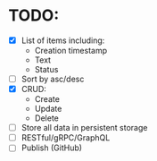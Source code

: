 # TODO:

- [x] List of items including:
    - Creation timestamp
    - Text
    - Status
- [ ] Sort by asc/desc
- [x] CRUD:
    - Create
    - Update
    - Delete
- [ ] Store all data in persistent storage
- [ ] RESTful/gRPC/GraphQL
- [ ] Publish (GitHub)